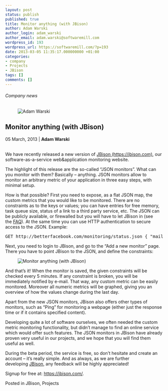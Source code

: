 ```yaml
---
layout: post
status: publish
published: true
title: Monitor anything (with JBison)
author: Adam Warski
author_login: adam_warski
author_email: adam.warski@softwaremill.com
wordpress_id: 193
wordpress_url: https://softwaremill.com/?p=193
date: 2013-03-05 11:35:17.000000000 +01:00
categories:
- company
- Projects
- JBison
tags: []
comments: []
---
```


<h6>Company news</h6>
<div class="post-header clearfix">
<figure><div class="image"><img src="https://softwaremill.com/wp-content/uploads/2013/08/warski.jpg" alt="Adam Warski"></div></figure><div class="title">
<h2 class="font-dark-blue font-normal">Monitor anything (with JBison)</h2>05 March, 2013 | <b>Adam Warski</b><br><br>
</div>
</div>
<div class="post-rows">
<div class="text">
<p>We have recently released a new version of <a href="https://www.jbison.com/">JBison (https://jbison.com)</a>, our software-as-a-service web&amp;application monitoring website.</p>
<p>The highlight of this release are the so-called “JSON monitors”. What can you monitor with them? Basically – anything. JSON monitors allow to monitor an arbitrary metric of your application in three easy steps, with minimal setup.</p>
<p>How is that possible? First you need to expose, as a flat JSON map, the custom metrics that you would like to be monitored. There are no constraints as to the keys or values; you can have entries for free memory, task queue size, status of a link to a third party service, etc. The JSON can be publicly available, or firewalled but you will have to let JBison in (see the <a href="https://jbison.com/faq.html">FAQ</a>). At the same time you can use HTTP authentication to secure access to the JSON. Example:</p>
<pre>GET http://betterfacebook.com/monitoring/status.json { "mail_queue_size": 91, "shipping_queue_size": 182, "since_last_import_seconds": 1086, "system_status": "ok", "free_memory_mb": 1024 }</pre>
<p>Next, you need to login to JBison, and go to the “Add a new monitor” page. There you have to point JBison to the JSON, and define the constraints:</p>
</div>
<figure><img src="https://softwaremill.com/wp-content/uploads/2013/03/2013-02-28_2020.png" alt="Monitor anything (with JBison)"></figure><div class="text">
<p>And that’s it! When the monitor is saved, the given constraints will be checked every 5 minutes. If any constraint is broken, you will be immediately notified by e-mail. That way, any custom metric can be easily monitored. Moreover all numeric metrics will be graphed, giving you an overview of how the values change during the last day.</p>
<p>Apart from the new JSON monitors, JBison also offers other types of monitors, such as “Ping” for monitoring a webpage (either just the response time or if it contains specified content).</p>
<p>Developing quite a lot of software ourselves, we often needed the custom metric monitoring functionality, but didn’t manage to find an online service which would offer such features. The JSON monitors in JBison have already proven very useful in our projects, and we hope that you will find them useful as well.</p>
<p>During the beta period, the service is free, so don’t hesitate and create an account – it’s really simple. And as always, as we are further developing <a href="https://jbison.com/">JBison</a>, any feedback will be highly appreciated!</p>
<p>Signup for free at: <a href="https://jbison.com/">https://jbison.com/</a>.</p>
</div>
</div>
<div class="post-footer">Posted in JBison, Projects</div>
